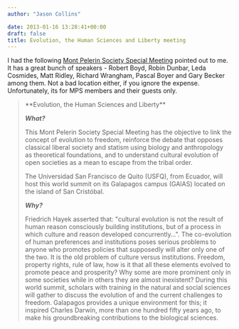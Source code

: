 ```yaml
---
author: "Jason Collins"

date: 2013-01-16 13:28:41+00:00
draft: false
title: Evolution, the Human Sciences and Liberty meeting
---
```


I had the following [Mont Pelerin Society Special Meeting](http://www.usfq.edu.ec/eventos/mps_galapagos/Paginas/default.aspx) pointed out to me. It has a great bunch of speakers - Robert Boyd, Robin Dunbar, Leda Cosmides, Matt Ridley, Richard Wrangham, Pascal Boyer and Gary Becker among them. Not a bad location either, if you ignore the expense. Unfortunately, its for MPS members and their guests only.



<blockquote>**Evolution, the Human Sciences and Liberty**

**_What?_**

This Mont Pelerin Society Special Meeting has the objective to link the concept of evolution to freedom, reinforce the debate that opposes classical liberal society and statism using biology and anthropology as theoretical foundations, and to understand cultural evolution of open societies as a mean to escape from the tribal order.

The Universidad San Francisco de Quito (USFQ), from Ecuador, will host this world summit on its Galapagos campus (GAIAS) located on the island of San Cristóbal.

**_Why?_**

Friedrich Hayek asserted that: "cultural evolution is not the result of human reason consciously building institutions, but of a process in which culture and reason developed concurrently…". The co-evolution of human preferences and institutions poses serious problems to anyone who promotes policies that supposedly will alter only one of the two. It is the old problem of culture versus institutions. Freedom, property rights, rule of law, how is it that all these elements evolved to promote peace and prosperity? Why some are more prominent only in some societies while in others they are almost inexistent? During this world summit, scholars with training in the natural and social sciences will gather to discuss the evolution of and the current challenges to freedom. Galapagos provides a unique environment for this; it inspired Charles Darwin, more than one hundred fifty years ago, to make his groundbreaking contributions to the biological sciences.</blockquote>
